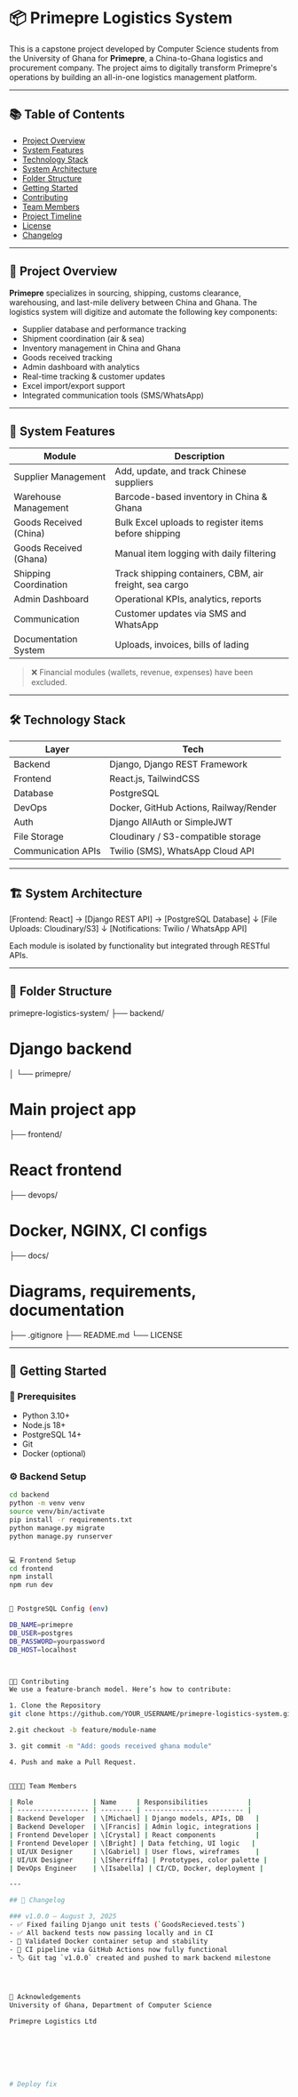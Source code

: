 # 📦 Primepre Logistics System

This is a capstone project developed by Computer Science students from the University of Ghana for **Primepre**, a China-to-Ghana logistics and procurement company. The project aims to digitally transform Primepre's operations by building an all-in-one logistics management platform.

---

## 📚 Table of Contents

- [Project Overview](#project-overview)
- [System Features](#system-features)
- [Technology Stack](#technology-stack)
- [System Architecture](#system-architecture)
- [Folder Structure](#folder-structure)
- [Getting Started](#getting-started)
- [Contributing](#contributing)
- [Team Members](#team-members)
- [Project Timeline](#project-timeline)
- [License](#license)
- [Changelog](#changelog)


---

## 🚀 Project Overview

**Primepre** specializes in sourcing, shipping, customs clearance, warehousing, and last-mile delivery between China and Ghana. The logistics system will digitize and automate the following key components:

- Supplier database and performance tracking
- Shipment coordination (air & sea)
- Inventory management in China and Ghana
- Goods received tracking
- Admin dashboard with analytics
- Real-time tracking & customer updates
- Excel import/export support
- Integrated communication tools (SMS/WhatsApp)

---

## 🧩 System Features

| Module | Description |
|--------|-------------|
| Supplier Management | Add, update, and track Chinese suppliers |
| Warehouse Management | Barcode-based inventory in China & Ghana |
| Goods Received (China) | Bulk Excel uploads to register items before shipping |
| Goods Received (Ghana) | Manual item logging with daily filtering |
| Shipping Coordination | Track shipping containers, CBM, air freight, sea cargo |
| Admin Dashboard | Operational KPIs, analytics, reports |
| Communication | Customer updates via SMS and WhatsApp |
| Documentation System | Uploads, invoices, bills of lading |

> ❌ Financial modules (wallets, revenue, expenses) have been excluded.

---

## 🛠️ Technology Stack

| Layer | Tech |
|-------|------|
| Backend | Django, Django REST Framework |
| Frontend | React.js, TailwindCSS |
| Database | PostgreSQL |
| DevOps | Docker, GitHub Actions, Railway/Render |
| Auth | Django AllAuth or SimpleJWT |
| File Storage | Cloudinary / S3-compatible storage |
| Communication APIs | Twilio (SMS), WhatsApp Cloud API |

---

## 🏗️ System Architecture

[Frontend: React] → [Django REST API] → [PostgreSQL Database]
↓
[File Uploads: Cloudinary/S3]
↓
[Notifications: Twilio / WhatsApp API]



Each module is isolated by functionality but integrated through RESTful APIs.

---

## 📁 Folder Structure

primepre-logistics-system/
├── backend/
# Django backend
│ └── primepre/ 
# Main project app
├── frontend/ 
# React frontend
├── devops/
# Docker, NGINX, CI configs
├── docs/ 
# Diagrams, requirements, documentation
├── .gitignore
├── README.md
└── LICENSE



---

## 🧪 Getting Started

### 🔧 Prerequisites

- Python 3.10+
- Node.js 18+
- PostgreSQL 14+
- Git
- Docker (optional)

### ⚙️ Backend Setup

```bash
cd backend
python -m venv venv
source venv/bin/activate
pip install -r requirements.txt
python manage.py migrate
python manage.py runserver


💻 Frontend Setup
cd frontend
npm install
npm run dev


🐘 PostgreSQL Config (env)

DB_NAME=primepre
DB_USER=postgres
DB_PASSWORD=yourpassword
DB_HOST=localhost



🧑‍💻 Contributing
We use a feature-branch model. Here’s how to contribute:

1. Clone the Repository
git clone https://github.com/YOUR_USERNAME/primepre-logistics-system.git

2.git checkout -b feature/module-name

3. git commit -m "Add: goods received ghana module"

4. Push and make a Pull Request.


👨‍👩‍👧‍👦 Team Members

| Role               | Name     | Responsibilities          |
| ------------------ | -------- | ------------------------- |
| Backend Developer  | \[Michael] | Django models, APIs, DB   |
| Backend Developer  | \[Francis] | Admin logic, integrations |
| Frontend Developer | \[Crystal] | React components          |
| Frontend Developer | \[Bright] | Data fetching, UI logic   |
| UI/UX Designer     | \[Gabriel] | User flows, wireframes    |
| UI/UX Designer     | \[Sherriffa] | Prototypes, color palette |
| DevOps Engineer    | \[Isabella] | CI/CD, Docker, deployment |

---

## 🧾 Changelog

### v1.0.0 – August 3, 2025
- ✅ Fixed failing Django unit tests (`GoodsRecieved.tests`)
- ✅ All backend tests now passing locally and in CI
- 🐳 Validated Docker container setup and stability
- 🔁 CI pipeline via GitHub Actions now fully functional
- 🏷️ Git tag `v1.0.0` created and pushed to mark backend milestone




🧠 Acknowledgements
University of Ghana, Department of Computer Science

Primepre Logistics Ltd







#   D e p l o y   f i x  
 